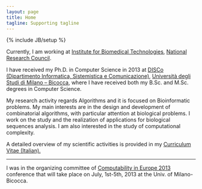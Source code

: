 ```yaml
---
layout: page
title: Home
tagline: Supporting tagline
---
```

{% include JB/setup %}

Currently, I am working at [Institute for Biomedical Technologies](http://www.itb.cnr.it/), [National Research Council](http://www.cnr.it/).

I have received my Ph.D. in Computer Science in 2013 at [DISCo (Dipartimento Informatica, Sistemistica e Comunicazione)](http://www.disco.unimib.it/), [Università degli Studi di Milano – Bicocca](http://www.unimib.it/), where I have received both my B.Sc. and M.Sc. degrees in Computer Science.

My research activity regards Algorithms and it is focused on Bioinformatic problems. My main interests are in the design and development of combinatorial algorithms, with particular attention at biological problems. I work on the study and the realization of applications for biological sequences analysis. I am also interested in the study of computational complexity.

A detailed overview of my scientific activities is provided in my [Curriculum Vitae (Italian).](./data/Stefano_Beretta_CV.pdf)

---

I was in the organizing committee of [Computability in Europe 2013](http://cie2013.disco.unimib.it/) conference that will take place on July, 1st-5th, 2013 at the Univ. of Milano-Bicocca.
